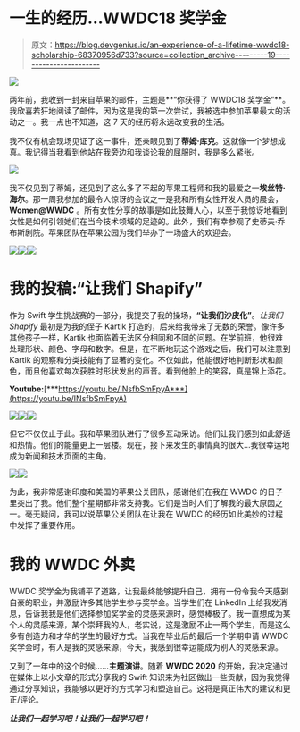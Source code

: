 # 一生的经历…WWDC18 奖学金

> 原文：<https://blog.devgenius.io/an-experience-of-a-lifetime-wwdc18-scholarship-68370956d733?source=collection_archive---------19----------------------->

![](img/9ad4096d42ab131605460f3be3a6cbf7.png)

两年前，我收到一封来自苹果的邮件，主题是**“你获得了 WWDC18 奖学金”**。我欣喜若狂地阅读了邮件，因为这是我的第一次尝试，我被选中参加苹果最大的活动之一。我一点也不知道，这 7 天的经历将永远改变我的生活。

我不仅有机会现场见证了这一事件，还亲眼见到了**蒂姆·库克**。这就像一个梦想成真。我记得当我看到他站在我旁边和我谈论我的屈服时，我是多么紧张。

![](img/841fafac8327d5e12220f2d86043de47.png)

我不仅见到了蒂姆，还见到了这么多了不起的苹果工程师和我的最爱之一**埃丝特·海尔**。那一周我参加的最令人惊讶的会议之一是我和所有女性开发人员的晨会， **Women@WWDC** 。所有女性分享的故事是如此鼓舞人心，以至于我惊讶地看到女性是如何引领她们在当今技术领域的足迹的。此外，我们有幸参观了史蒂夫·乔布斯剧院。苹果团队在苹果公园为我们举办了一场盛大的欢迎会。

![](img/47ea42dbe2f37ae6cbc02ad4c47bf474.png)![](img/4e09fcf55953f8f81469cc75f7cffe3e.png)![](img/9b69d51826658ac1f3cf4962bfb9cca3.png)

# 我的投稿:“让我们 Shapify”

作为 Swift 学生挑战赛的一部分，我提交了我的操场，**“让我们沙皮化”**。*让我们 Shapify* 最初是为我的侄子 Kartik 打造的，后来给我带来了无数的荣誉。像许多其他孩子一样，Kartik 也面临着无法区分相同和不同的问题。在学前班，他很难处理形状、颜色、字母和数字。但是，在不断地玩这个游戏之后，我们可以注意到 Kartik 的观察和分类技能有了显著的变化。不仅如此，他能很好地判断形状和颜色，而且他喜欢每次获胜时形状发出的声音。看到他脸上的笑容，真是锦上添花。

**Youtube:**[***https://youtu.be/INsfbSmFpyA***](https://youtu.be/INsfbSmFpyA)

![](img/52ca5edc0c21a32c4e3b4ef50c3bc564.png)![](img/0efc989a66a0ee8e70b17dc914965139.png)![](img/3e6668c40d73a0090e04bde79425ad1f.png)

但它不仅仅止于此。我和苹果团队进行了很多互动采访。他们让我们感到如此舒适和热情。他们的能量更上一层楼。现在，接下来发生的事情真的很大…我很幸运地成为新闻和技术页面的主角。

![](img/b77d2a8ed35a27286f110a3ee980d523.png)![](img/7df5404dbdacb638ab1d20da67ef106b.png)

为此，我非常感谢印度和美国的苹果公关团队，感谢他们在我在 WWDC 的日子里突出了我。他们整个星期都非常支持我。它们是当时人们了解我的最大原因之一。毫无疑问，我可以说苹果公关团队在让我在 WWDC 的经历如此美妙的过程中发挥了重要作用。

# **我的 WWDC 外卖**

WWDC 奖学金为我铺平了道路，让我最终能够提升自己，拥有一份令我今天感到自豪的职业，并激励许多其他学生参与奖学金。当学生们在 LinkedIn 上给我发消息，告诉我我是他们选择参加奖学金的灵感来源时，感觉棒极了。我一直想成为某个人的灵感来源，某个崇拜我的人，老实说，这是激励不止一两个学生，而是这么多有创造力和才华的学生的最好方式。当我在毕业后的最后一个学期申请 WWDC 奖学金时，有人是我的灵感来源，今天，我感到很幸运能成为别人的灵感来源。

又到了一年中的这个时候……**主题演讲**。随着 **WWDC 2020** 的开始，我决定通过在媒体上以小文章的形式分享我的 Swift 知识来为社区做出一些贡献，因为我觉得通过分享知识，我能够以更好的方式学习和塑造自己。这将是真正伟大的建议和更正/评论。

***让我们一起学习吧！让我们一起学习吧！***